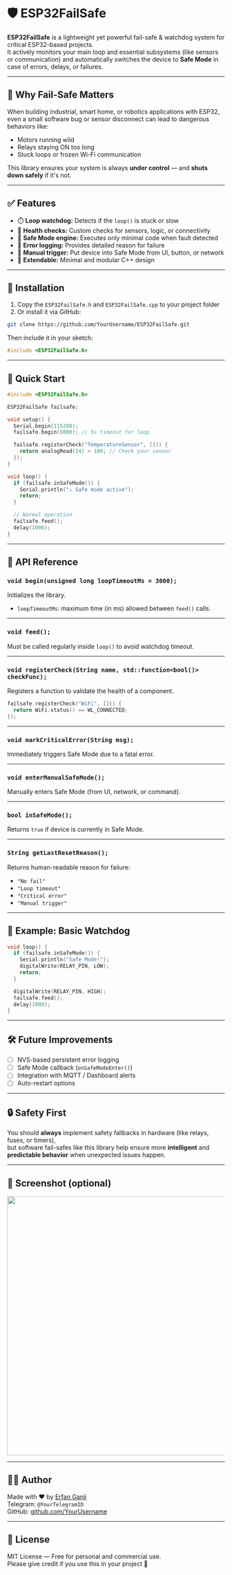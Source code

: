 # 🛡 ESP32FailSafe

**ESP32FailSafe** is a lightweight yet powerful fail-safe & watchdog system for critical ESP32-based projects.  
It actively monitors your main loop and essential subsystems (like sensors or communication) and automatically switches the device to **Safe Mode** in case of errors, delays, or failures.

---

## 🚨 Why Fail-Safe Matters

When building industrial, smart home, or robotics applications with ESP32, even a small software bug or sensor disconnect can lead to dangerous behaviors like:
- Motors running wild  
- Relays staying ON too long  
- Stuck loops or frozen Wi-Fi communication

This library ensures your system is always **under control** — and **shuts down safely** if it's not.

---

## ✅ Features

- ⏱️ **Loop watchdog:** Detects if the `loop()` is stuck or slow  
- 🧪 **Health checks:** Custom checks for sensors, logic, or connectivity  
- 🛑 **Safe Mode engine:** Executes only minimal code when fault detected  
- 📄 **Error logging:** Provides detailed reason for failure  
- 🧠 **Manual trigger:** Put device into Safe Mode from UI, button, or network  
- 🔄 **Extendable:** Minimal and modular C++ design

---

## 🔧 Installation

1. Copy the `ESP32FailSafe.h` and `ESP32FailSafe.cpp` to your project folder  
2. Or install it via GitHub:

```bash
git clone https://github.com/YourUsername/ESP32FailSafe.git
```

Then include it in your sketch:

```cpp
#include <ESP32FailSafe.h>
```

---

## 🚀 Quick Start

```cpp
#include <ESP32FailSafe.h>

ESP32FailSafe failsafe;

void setup() {
  Serial.begin(115200);
  failsafe.begin(5000); // 5s timeout for loop

  failsafe.registerCheck("TemperatureSensor", []() {
    return analogRead(34) > 100; // Check your sensor
  });
}

void loop() {
  if (failsafe.inSafeMode()) {
    Serial.println("⚠ Safe mode active");
    return;
  }

  // Normal operation
  failsafe.feed();
  delay(1000);
}
```

---

## 🧩 API Reference

### `void begin(unsigned long loopTimeoutMs = 3000);`
Initializes the library.  
- `loopTimeoutMs`: maximum time (in ms) allowed between `feed()` calls.

---

### `void feed();`
Must be called regularly inside `loop()` to avoid watchdog timeout.

---

### `void registerCheck(String name, std::function<bool()> checkFunc);`
Registers a function to validate the health of a component.

```cpp
failsafe.registerCheck("WiFi", []() {
  return WiFi.status() == WL_CONNECTED;
});
```

---

### `void markCriticalError(String msg);`
Immediately triggers Safe Mode due to a fatal error.

---

### `void enterManualSafeMode();`
Manually enters Safe Mode (from UI, network, or command).

---

### `bool inSafeMode();`
Returns `true` if device is currently in Safe Mode.

---

### `String getLastResetReason();`
Returns human-readable reason for failure:
- `"No fail"`
- `"Loop timeout"`
- `"Critical error"`
- `"Manual trigger"`

---

## 🧪 Example: Basic Watchdog

```cpp
void loop() {
  if (failsafe.inSafeMode()) {
    Serial.println("Safe Mode!");
    digitalWrite(RELAY_PIN, LOW);
    return;
  }

  digitalWrite(RELAY_PIN, HIGH);
  failsafe.feed();
  delay(1000);
}
```

---

## 🛠 Future Improvements

- [ ] NVS-based persistent error logging  
- [ ] Safe Mode callback (`onSafeModeEnter()`)  
- [ ] Integration with MQTT / Dashboard alerts  
- [ ] Auto-restart options

---

## 🔒 Safety First

You should **always** implement safety fallbacks in hardware (like relays, fuses, or timers),  
but software fail-safes like this library help ensure more **intelligent** and **predictable behavior** when unexpected issues happen.

---

## 📸 Screenshot (optional)

<p align="center">
  <img src="docs/screenshot.png" width="600">
</p>

---

## 👨‍💻 Author

Made with ❤️ by [Erfan Ganji](https://github.com/YourUsername)  
Telegram: `@YourTelegramID`  
GitHub: [github.com/YourUsername](https://github.com/YourUsername)

---

## 📄 License

MIT License — Free for personal and commercial use.  
Please give credit if you use this in your project 🙌
